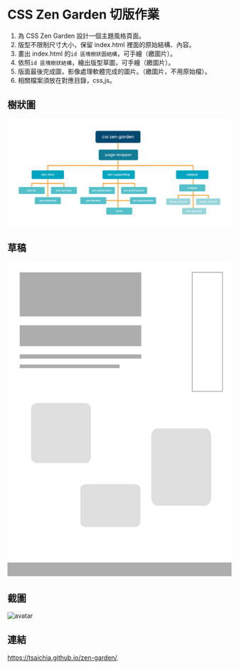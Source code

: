 # CSS Zen Garden 切版作業

1. 為 CSS Zen Garden 設計一個主題風格頁面。
2. 版型不限制尺寸大小，保留 index.html 裡面的原始結構、內容。
3. 畫出 index.html 的`id 區塊樹狀圖結構`，可手繪（繳圖片）。
4. 依照`id 區塊樹狀結構`，繪出版型草圖，可手繪（繳圖片）。
5. 版面最後完成圖，影像處理軟體完成的圖片。（繳圖片，不用原始檔）。
6. 相關檔案須放在對應目錄，css,js。

## 樹狀圖
![avatar](https://github.com/wdaweb/css-zen-garden-tsaichia/blob/master/%E6%A8%B9%E7%8B%80%E5%9C%96.jpg?raw=true)

## 草稿
![avatar](https://github.com/wdaweb/css-zen-garden-tsaichia/blob/master/%E8%8D%89%E7%A8%BF.jpg?raw=true)

## 截圖
![avatar](https://github.com/wdaweb/css-zen-garden-tsaichia/blob/master/%E6%88%AA%E5%9C%96.jpg?raw=true)

## 連結
https://tsaichia.github.io/zen-garden/.

